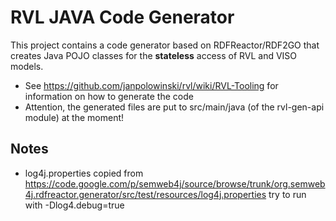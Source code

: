 # RVL JAVA Code Generator #

This project contains a code generator based on RDFReactor/RDF2GO that creates Java POJO classes for the **stateless** access of RVL and VISO models. 

- See https://github.com/janpolowinski/rvl/wiki/RVL-Tooling for information on how to generate the code
- Attention, the generated files are put to src/main/java (of the rvl-gen-api module) at the moment!

## Notes ##

- log4j.properties copied from https://code.google.com/p/semweb4j/source/browse/trunk/org.semweb4j.rdfreactor.generator/src/test/resources/log4j.properties
try to run with -Dlog4.debug=true